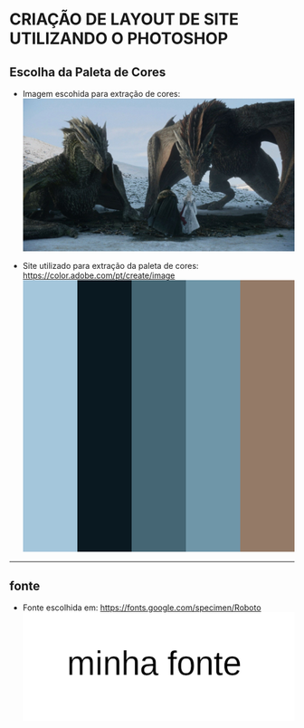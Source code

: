 # CRIAÇÃO DE LAYOUT DE SITE UTILIZANDO O PHOTOSHOP

## Escolha da Paleta de Cores

* Imagem escohida para extração de cores:
![dragões](https://github.com/igorrzinho/siteAD/blob/main/paleta.jpg)

* Site utilizado para extração da paleta de cores:
https://color.adobe.com/pt/create/image  
![paleta](https://github.com/igorrzinho/siteAD/blob/main/PALETA.png)
___
## fonte
* Fonte escolhida em: https://fonts.google.com/specimen/Roboto  
![exenplo font](https://github.com/igorrzinho/siteAD/blob/main/fonte.png)
